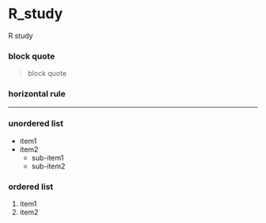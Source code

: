 # R_study

R study


### block quote
> block quote

### horizontal rule
***

### unordered list
* item1
* item2
  + sub-item1
  + sub-item2
  
### ordered list
1. item1
2. item2


